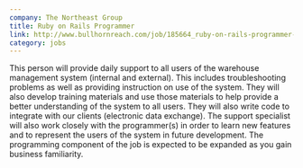 ```yaml
---
company: The Northeast Group
title: Ruby on Rails Programmer
link: http://www.bullhornreach.com/job/185664_ruby-on-rails-programmer-plattsburgh-ny
category: jobs
---
```


This person will provide daily support to all users of the warehouse management system (internal and external). This includes troubleshooting problems as well as providing instruction on use of the system. They will also develop training materials and use those materials to help provide a better understanding of the system to all users. They will also write code to integrate with our clients (electronic data exchange).  The support specialist will also work closely with the programmer(s) in order to learn new features and to represent the users of the system in future development.  The programming component of the job is expected to be expanded as you gain business familiarity.
